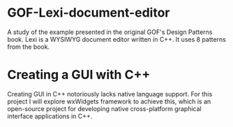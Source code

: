 # GOF-Lexi-document-editor
A study of the example presented in the original GOF's Design Patterns book. Lexi is a WYSIWYG document editor written in C++. It uses 8 patterns from the book.

# Creating a GUI with C++
Creating GUI in C++ notoriously lacks native language support. For this project I will explore wxWidgets framework to achieve this, which is an open-source project for developing native cross-platform graphical interface applications in C++.

